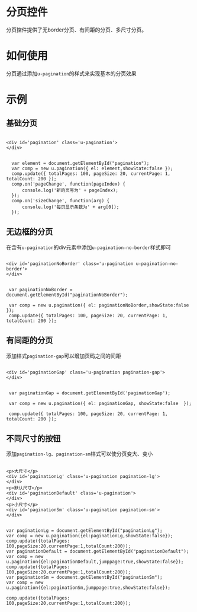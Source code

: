 # 分页控件

分页控件提供了无border分页、有间距的分页、多尺寸分页。

# 如何使用

分页通过添加`u-pagination`的样式来实现基本的分页效果

# 示例



	



## 基础分页
<div class="examples-code"><pre><code>
&lt;div id='pagination' class='u-pagination'>
&lt;/div></code></pre>
</div>


<pre class="examples-code"><code>
  var element = document.getElementById("pagination");
  var comp = new u.pagination({ el: element,showState:false });
  comp.update({ totalPages: 100, pageSize: 20, currentPage: 1, totalCount: 200 });
  comp.on('pageChange', function(pageIndex) {
      console.log('新的页号为' + pageIndex);
  });
  comp.on('sizeChange', function(arg) {
      console.log('每页显示条数为' + arg[0]);
  });</code></pre>



## 无边框的分页
在含有`u-pagination`的div元素中添加`u-pagination-no-border`样式即可
<div class="examples-code"><pre><code>
&lt;div id='paginationNoBorder' class='u-pagination u-pagination-no-border'>
&lt;/div></code></pre>
</div>


<pre class="examples-code"><code>
 var paginationNoBorder = document.getElementById("paginationNoBorder");

 var comp = new u.pagination({ el: paginationNoBorder,showState:false  });
 comp.update({ totalPages: 100, pageSize: 20, currentPage: 1, totalCount: 200 });
</code></pre>



## 有间距的分页
添加样式`pagination-gap`可以增加页码之间的间距
<div class="examples-code"><pre><code>
&lt;div id='paginationGap' class='u-pagination pagination-gap'>
&lt;/div></code></pre>
</div>


<pre class="examples-code"><code>
 var paginationGap = document.getElementById('paginationGap');

 var comp = new u.pagination({ el: paginationGap, showState:false  });

 comp.update({ totalPages: 100, pageSize: 20, currentPage: 1, totalCount: 200 });
</code></pre>



## 不同尺寸的按钮
添加`pagination-lg`、`pagination-sm`样式可以使分页变大、变小
<div class="examples-code"><pre><code>
&lt;p>大尺寸&lt;/p>
&lt;div id='paginationLg' class='u-pagination pagination-lg'>
&lt;/div>
&lt;p>默认尺寸&lt;/p>
&lt;div id='paginationDefault' class='u-pagination'>
&lt;/div>
&lt;p>小尺寸&lt;/p>
&lt;div id='paginationSm' class='u-pagination pagination-sm'>
&lt;/div></code></pre>
</div>


<pre class="examples-code"><code>
var paginationLg = document.getElementById("paginationLg");
var comp = new u.pagination({el:paginationLg,showState:false});
comp.update({totalPages: 100,pageSize:20,currentPage:1,totalCount:200});
var paginationDefault = document.getElementById("paginationDefault");
var comp = new u.pagination({el:paginationDefault,jumppage:true,showState:false});
comp.update({totalPages: 100,pageSize:20,currentPage:1,totalCount:200});
var paginationSm = document.getElementById("paginationSm");
var comp = new u.pagination({el:paginationSm,jumppage:true,showState:false});

comp.update({totalPages: 100,pageSize:20,currentPage:1,totalCount:200});
</code></pre>


